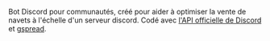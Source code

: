 Bot Discord pour communautés, créé pour aider à optimiser la vente de navets à l'échelle d'un serveur discord.
Codé avec [l'API officielle de Discord](https://discordpy.readthedocs.io/en/latest/api.html) et [gspread](https://github.com/burnash/gspread).